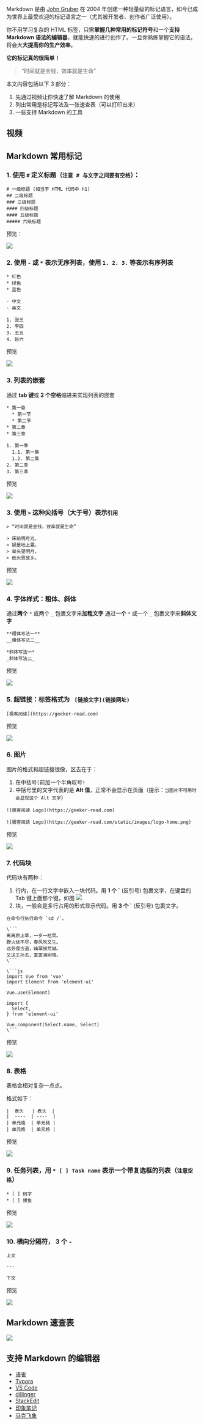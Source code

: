 Markdown 是由 [John Gruber](https://daringfireball.net/projects/markdown/) 在 2004 年创建一种轻量级的标记语言，如今已成为世界上最受欢迎的标记语言之一（尤其被开发者、创作者广泛使用）。

你不用学习复杂的 HTML 标签，只需**掌握几种常用的标记符号**和一个**支持 Markdown 语法的编辑器**，就能快速的进行创作了。一旦你熟练掌握它的语法，将会大**大提高你的生产效率**。

**它的标记真的很简单！**

> “时间就是金钱，效率就是生命”

本文内容包括以下 3 部分：
1. 先通过视频让你快速了解 Markdown 的使用
2. 列出常用是标记写法及一张速查表（可以打印出来）
3. 一些支持 Markdown 的工具

## 视频

## Markdown 常用标记

### 1. 使用 `#` 定义标题（`注意 # 与文字之间要有空格`）：

```
# 一级标题 (相当于 HTML 代码中 h1)
## 二级标题
### 三级标题
#### 四级标题
#### 五级标题
##### 六级标题
```

预览：

![](https://imgkr.cn-bj.ufileos.com/12ee190d-43e3-426e-895e-008ee59da763.png)



### 2. 使用 `-` 或 `*` 表示无序列表，使用 `1. 2. 3.` 等表示有序列表

```
* 红色
* 绿色
* 蓝色

- 中文
- 英文

1. 张三
2. 李四
3. 王五
4. 赵六
```

预览

![](https://imgkr.cn-bj.ufileos.com/e6bc837e-35dc-426a-bf94-9e953652b936.png)


### 3. 列表的嵌套

通过 **tab 键**或 **2 个空格**缩进来实现列表的嵌套

```
* 第一章
  * 第一节
  * 第二节
* 第二章
* 第三章

1. 第一季
  1.1. 第一集
  1.2. 第二集
2. 第二季
3. 第三季
```

预览

![](https://imgkr.cn-bj.ufileos.com/c18e1c40-33e8-4234-ac08-7de4770f01dc.png)


### 3. 使用 `>` 这种尖括号（大于号）表示`引用`

```
> “时间就是金钱，效率就是生命”

> 床前明月光，
> 疑是地上霜。
> 举头望明月，
> 低头思故乡。
```

预览

![](https://imgkr.cn-bj.ufileos.com/f612163e-aa41-4e85-a0fa-c468222847cf.png)


### 4. 字体样式：粗体、斜体

通过**两个** `*` 或两个 `_` 包裹文字来**加粗文字**
通过**一个** `*` 或一个 `_` 包裹文字来**斜体文字**

```
**粗体写法一**
__粗体写法二__

*斜体写法一*
_斜体写法二_
```

预览

![](https://imgkr.cn-bj.ufileos.com/acb1a782-e20d-42bf-b45d-fdb96cdd0080.png)


### 5. 超链接：标签格式为 ` [链接文字](链接网址)`

```
[极客阅读](https://geeker-read.com)
```

预览

![](https://imgkr.cn-bj.ufileos.com/06db7d8a-e541-4d56-ac73-ed3114946d15.png)


### 6. 图片

图片的格式和超链接很像，区去在于：
1. 在中括号`[`前加一个半角叹号`!`
2. 中括号里的文字代表的是 **Alt 值**，正常不会显示在页面（提示：`当图片不可用时会显现这个 Alt 文字`）

```
![极客阅读 Logo](https://geeker-read.com)

![极客阅读 Logo](https://geeker-read.com/static/images/logo-home.png)
```

预览

![](https://imgkr.cn-bj.ufileos.com/61bfff64-001a-408f-8006-02e842c4d5b6.png)


### 7. 代码块

代码块有两种：
1. 行内，在一行文字中嵌入一块代码。用 **1 个 \`** (反引号) 包裹文字，在键盘的 Tab 键上面那个键，如图
![](https://imgkr.cn-bj.ufileos.com/2394917c-4dd9-4c57-894a-99d52d247a8b.png)
2. 块，一般会是多行占用的形式显示代码。用 **3 个 \`** (反引号) 包裹文字。

```
在命令行执行命令 `cd /`。

\```
离离原上草，一岁一枯荣。
野火烧不尽，春风吹又生。
远芳侵古道，晴翠接荒城。
又送王孙去，萋萋满别情。
\```

\```js
import Vue from 'vue'
import Element from 'element-ui'

Vue.use(Element)

import {
  Select,
} from 'element-ui'

Vue.component(Select.name, Select)
\```
```

预览

![](https://imgkr.cn-bj.ufileos.com/dc0a7694-5e97-40dc-8b4d-967e2a124e99.png)


### 8. 表格

表格会相对复杂一点点。

格式如下：

```
|  表头   | 表头  |
|  ----  | ----  |
| 单元格  | 单元格 |
| 单元格  | 单元格 |
```

预览

![](https://imgkr.cn-bj.ufileos.com/2ed4e671-b5b4-4b13-9788-fe602baae048.png)


### 9. 任务列表，用 `* [ ] Task name` 表示一个带复选框的列表（`注意空格`）

```
* [ ] 码字
* [ ] 摸鱼
```

预览

![](https://imgkr.cn-bj.ufileos.com/0e259e36-6a29-43c7-b751-bc12e6581533.png)

### 10. 横向分隔符， 3 个 `-`

```
上文

---

下文
```

预览

![](https://imgkr.cn-bj.ufileos.com/dff406d5-7104-41b2-b3c4-a6a29280e844.png)

## Markdown 速查表


![](https://imgkr.cn-bj.ufileos.com/90519bc2-203b-4a33-9643-dbd3182992ba.png)


## 支持 Markdown 的编辑器

- [语雀](https://www.yuque.com)
- [Typora](https://typora.io)
- [VS Code](https://code.visualstudio.com/download)
- [dillinger](https://dillinger.io)
- [StackEdit](https://stackedit.io/app)
- [印象笔记](https://www.yinxiang.com)
- [马克飞象](https://maxiang.io/)
